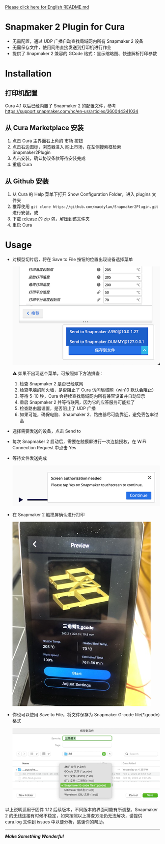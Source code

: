
[Please click here for English README.md](README.en-us.md)
# Snapmaker 2 Plugin for Cura
- 无需配置，通过 UDP 广播自动查找局域网内所有 Snapmaker 2 设备
- 无需保存文件，使用网络直接发送到打印机进行作业
- 提供了 Snapmaker 2 兼容的 GCode 格式：显示缩略图、快速解析打印参数

# Installation
## 打印机配置
Cura 4.1 以后已经内置了 Snapmaker 2 的配置文件，参考 https://support.snapmaker.com/hc/en-us/articles/360044341034

## 从 Cura Marketplace 安装
1. 点击 Cura 主界面右上角的 市场 按钮
2. 点击右边图标，浏览器进入 网上市场，在左侧搜索框检索 Snapmaker2Plugin
3. 点击安装，确认协议条款等待安装完成
4. 重启 Cura

## 从 Github 安装
1. 从 Cura 的 Help 菜单下打开 Show Configuration Folder，进入 plugins 文件夹
2. 推荐使用 `git clone https://github.com/macdylan/Snapmaker2Plugin.git` 进行安装，或
3. 下载 [release](https://github.com/macdylan/Snapmaker2Plugin/releases) 的 zip 包，解压到该文件夹
4. 重启 Cura

# Usage
- 对模型切片后，将在 Save to File 按钮的位置出现设备选择菜单

    ![](_snapshots/sendto.png)

    ⚠️ 如果不出现这个菜单，可按照如下方法排查：
    1. 检查 Snapmaker 2 是否已经联网
    2. 检查电脑的防火墙，是否阻止了 Cura 访问局域网（win10 默认会阻止）
    3. 等待 5-10 秒，Cura 会持续查找局域网内所有兼容设备并自动显示
    4. 重启 Snapmaker 2 并等待联网，因为它的应答服务可能挂了
    5. 检查路由器设置，是否阻止了 UDP 广播
    6. 如果可能，确保电脑、Snapmaker 2、路由器尽可能靠近，避免丢包率过高

- 选择需要发送的设备，点击 Send to
- 每次 Snapmaker 2 启动后，需要在触摸屏进行一次连接授权，在 WiFi Connection Request 中点击 Yes
- 等待文件发送完成

    ![](_snapshots/screen_auth.png)

- 在 Snapmaker 2 触摸屏确认进行打印

    ![](_snapshots/preview.jpg)

- 你也可以使用 Save to File，将文件保存为 Snapmaker G-code file(*.gcode) 格式

    ![](_snapshots/savetofile.png)

以上说明适用于固件 1.12 后续版本，不同版本的界面可能有所调整。Snapmaker 2 的无线连接有时候不稳定，如果按照以上排查方法仍无法解决，请提供 cura.log 文件到 issues 中以便分析，感谢你的帮助。


---
**_Make Something Wonderful_**

